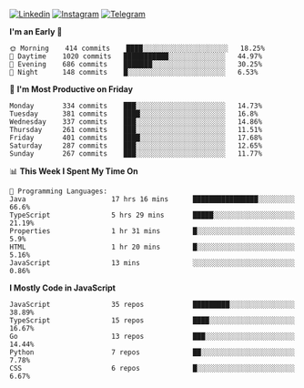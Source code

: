 [![Linkedin](https://img.shields.io/badge/-Archie-blue?style=flat-square&labelColor=gray&logo=Linkedin&logoColor=white&link=https://www.linkedin.com/in/archisdi)](https://www.linkedin.com/in/archisdi)
[![Instagram](https://img.shields.io/badge/-@archisdi-orange?style=flat-square&labelColor=gray&logo=Instagram&logoColor=white&link=https://www.instagram.com/archisdi)](https://www.instagram.com/archisdi)
[![Telegram](https://img.shields.io/badge/-aai-informational?style=flat-square&labelColor=gray&logo=telegram&logoColor=white&link=https://t.me/archisdi)](https://t.me/archisdi)

<!--START_SECTION:waka-->
**I'm an Early 🐤** 

```text
🌞 Morning    414 commits    ████░░░░░░░░░░░░░░░░░░░░░   18.25% 
🌆 Daytime    1020 commits   ███████████░░░░░░░░░░░░░░   44.97% 
🌃 Evening    686 commits    ███████░░░░░░░░░░░░░░░░░░   30.25% 
🌙 Night      148 commits    █░░░░░░░░░░░░░░░░░░░░░░░░   6.53%

```
📅 **I'm Most Productive on Friday** 

```text
Monday       334 commits    ███░░░░░░░░░░░░░░░░░░░░░░   14.73% 
Tuesday      381 commits    ████░░░░░░░░░░░░░░░░░░░░░   16.8% 
Wednesday    337 commits    ███░░░░░░░░░░░░░░░░░░░░░░   14.86% 
Thursday     261 commits    ███░░░░░░░░░░░░░░░░░░░░░░   11.51% 
Friday       401 commits    ████░░░░░░░░░░░░░░░░░░░░░   17.68% 
Saturday     287 commits    ███░░░░░░░░░░░░░░░░░░░░░░   12.65% 
Sunday       267 commits    ███░░░░░░░░░░░░░░░░░░░░░░   11.77%

```


📊 **This Week I Spent My Time On** 

```text
💬 Programming Languages: 
Java                     17 hrs 16 mins      ████████████████░░░░░░░░░   66.6% 
TypeScript               5 hrs 29 mins       █████░░░░░░░░░░░░░░░░░░░░   21.19% 
Properties               1 hr 31 mins        █░░░░░░░░░░░░░░░░░░░░░░░░   5.9% 
HTML                     1 hr 20 mins        █░░░░░░░░░░░░░░░░░░░░░░░░   5.16% 
JavaScript               13 mins             ░░░░░░░░░░░░░░░░░░░░░░░░░   0.86%

```

**I Mostly Code in JavaScript** 

```text
JavaScript               35 repos            █████████░░░░░░░░░░░░░░░░   38.89% 
TypeScript               15 repos            ████░░░░░░░░░░░░░░░░░░░░░   16.67% 
Go                       13 repos            ███░░░░░░░░░░░░░░░░░░░░░░   14.44% 
Python                   7 repos             ██░░░░░░░░░░░░░░░░░░░░░░░   7.78% 
CSS                      6 repos             █░░░░░░░░░░░░░░░░░░░░░░░░   6.67%

```



<!--END_SECTION:waka-->